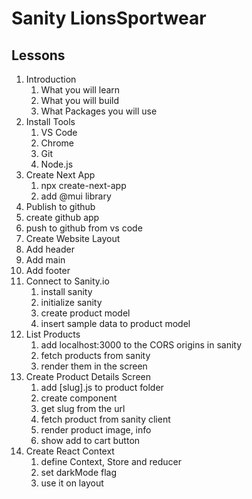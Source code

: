 # Sanity LionsSportwear

 ## Lessons

 1. Introduction
    1. What you will learn
    2. What you will build
    3. What Packages you will use
 2. Install Tools
    1. VS Code
    2. Chrome
    3. Git
    4. Node.js
 3. Create Next App
    1. npx create-next-app
    2. add @mui library
4. Publish to github
  1. create github app 
  2. push to github from vs code
5. Create Website Layout 
  1. Add header
  2. Add main
  3. Add footer
6. Connect to Sanity.io
    1. install sanity
    2. initialize sanity
    3. create product model
    4. insert sample data to product model
7. List Products
    1. add localhost:3000 to the CORS origins in sanity
    2. fetch products from sanity
    3. render them in the screen
8. Create Product Details Screen
    1. add [slug].js to product folder
    2. create component
    3. get slug from the url
    4. fetch product from sanity client
    5. render product image, info
    6. show add to cart button    
 9. Create React Context
    1. define Context, Store and reducer
    2. set darkMode flag
    3. use it on layout   